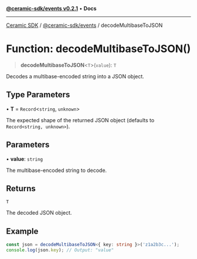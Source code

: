 [**@ceramic-sdk/events v0.2.1**](../README.md) • **Docs**

***

[Ceramic SDK](../../../README.md) / [@ceramic-sdk/events](../README.md) / decodeMultibaseToJSON

# Function: decodeMultibaseToJSON()

> **decodeMultibaseToJSON**\<`T`\>(`value`): `T`

Decodes a multibase-encoded string into a JSON object.

## Type Parameters

• **T** = `Record`\<`string`, `unknown`\>

The expected shape of the returned JSON object (defaults to `Record<string, unknown>`).

## Parameters

• **value**: `string`

The multibase-encoded string to decode.

## Returns

`T`

The decoded JSON object.

## Example

```typescript
const json = decodeMultibaseToJSON<{ key: string }>('z1a2b3c...');
console.log(json.key); // Output: "value"
```

